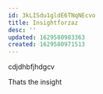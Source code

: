 ```yaml
---
id: 3kLISdu1gldE6TNqNEcvo
title: Insightforzaz
desc: ''
updated: 1629580983363
created: 1629580971513
---
```


cdjdhbfjhdgcv

Thats the insight